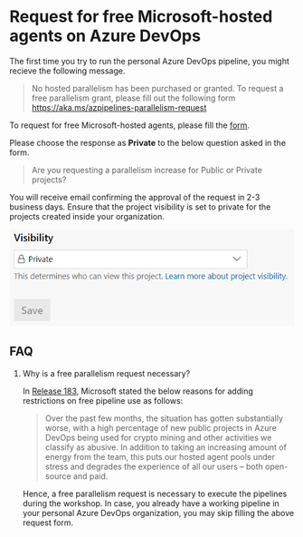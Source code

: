 # Request for free Microsoft-hosted agents on Azure DevOps

The first time you try to run the personal Azure DevOps pipeline, you might recieve
the following message.

> No hosted parallelism has been purchased or granted. To request a free parallelism
grant, please fill out the following form https://aka.ms/azpipelines-parallelism-request

To request for free Microsoft-hosted agents, please fill the [form](https://aka.ms/azpipelines-parallelism-request).

Please choose the response as **Private** to the below question asked in the form.

> Are you requesting a parallelism increase for Public or Private projects?

You will receive email confirming the approval of the request in 2-3 business days.
Ensure that the project visibility is set to private for the projects created inside
your organization.

![Private project settings](https://raw.githubusercontent.com/Biswajee/Azure-DevOps-Extensions-Workshop/master/demo-images/project-visibility.png)

## FAQ

1. Why is a free parallelism request necessary?

    In [Release 183](https://docs.microsoft.com/en-us/azure/devops/release-notes/2021/sprint-183-update#change-in-process-for-obtaining-free-pipelines-grant-in-public-projects), Microsoft stated the below reasons for adding restrictions on free pipeline use as follows:

    > Over the past few months, the situation has gotten substantially worse, with a high percentage of
    > new public projects in Azure DevOps being used for crypto mining and other activities we classify
    > as abusive. In addition to taking an increasing amount of energy from the team, this puts our hosted
    > agent pools under stress and degrades the experience of all our users – both open-source and paid.

    Hence, a free parallelism request is necessary to execute the pipelines during the workshop.
    In case, you already have a working pipeline in your personal Azure DevOps organization, you
    may skip filling the above request form.
